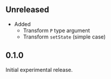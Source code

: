 ## Unreleased

- Added
  - Transform `P` type argument
  - Transform `setState` (simple case)

## 0.1.0

Initial experimental release.
